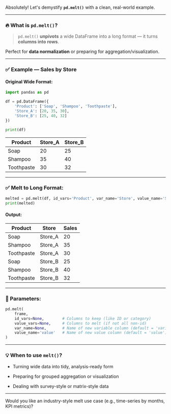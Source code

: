 
Absolutely! Let's demystify **`pd.melt()`** with a clean, real-world example.

---

### 🔥 What is `pd.melt()`?

> `pd.melt()` **unpivots** a wide DataFrame into a long format — it turns **columns into rows**.

Perfect for **data normalization** or preparing for aggregation/visualization.

---

### ✅ Example — Sales by Store

#### Original Wide Format:

```python
import pandas as pd

df = pd.DataFrame({
    'Product': ['Soap', 'Shampoo', 'Toothpaste'],
    'Store_A': [20, 35, 30],
    'Store_B': [25, 40, 32]
})

print(df)
```

|Product|Store_A|Store_B|
|---|---|---|
|Soap|20|25|
|Shampoo|35|40|
|Toothpaste|30|32|

---

### ✅ Melt to Long Format:

```python
melted = pd.melt(df, id_vars='Product', var_name='Store', value_name='Sales')
print(melted)
```

#### Output:

|Product|Store|Sales|
|---|---|---|
|Soap|Store_A|20|
|Shampoo|Store_A|35|
|Toothpaste|Store_A|30|
|Soap|Store_B|25|
|Shampoo|Store_B|40|
|Toothpaste|Store_B|32|

---

### 📌 Parameters:

```python
pd.melt(
    frame, 
    id_vars=None,        # Columns to keep (like ID or category)
    value_vars=None,     # Columns to melt (if not all non-id)
    var_name=None,       # Name of new variable column (default = 'variable')
    value_name='value'   # Name of new value column (default = 'value')
)
```

---

### 💡 When to use `melt()`?

- Turning wide data into tidy, analysis-ready form
    
- Preparing for grouped aggregation or visualization
    
- Dealing with survey-style or matrix-style data
    

---

Would you like an industry-style melt use case (e.g., time-series by months, KPI metrics)?